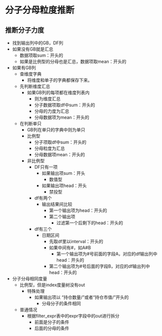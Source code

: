 # 分子分母粒度推断

## 推断分子力度

- 找到输出列中的GB，DF列
- 如果没有GB就是汇总
    - 数据项取sum：开头的
    - 如果是比例型的分母也是汇总，数据项取mean：开头的
- 如果有GB列
    - 查维度字典
        - 将维度和单子的字典都保存下来。
    - 先判断维度汇总
        - 如果GB列的每项都在维度列表内
            - 则为维度汇总
            - 分子数据项取df中sum：开头的
            - 分母的力度为汇总
            - 分母数据项为mean：开头的
    - 在判断单只
        - GB列在单只的字典中则为单只
        - 比例型
            - 分子项取df中sum：开头的
            - 分母粒度为汇总
            - 分母数据项mean：开头的
        - 非比例型
            - DF只有一项
                - 如果输出项sum：开头
                    - 数值型
                - 如果输出项head：开头
                    - 禁投型
            - df有两个
                - 输出结果间比较
                    - 第一个输出项为head：开头的
                    - 第二个输出项
                        - 过滤第一个后剩下的head：开头的
            - df有三个
                - 日期区间
                    - 先取df里以interval：开头的
                    - 如果中间有#，如A#B
                        - 第一个输出项为#号前面的字段A，对应的df输出列中head：开头的
                    - 第二个输出项为#号后面的字段B，对应的df输出列中head：开头的
- 分子分母相同度量
    - 比例型，但是index度量树没有out
        - 特殊处理
            - 如果输出项以 “持仓数量/”或者“持仓市值/”开头的
                - 分母分子的条件相同
    - 普通情况
        - 根据filter_expr表中的expr字段中的out进行拆分
            - 前面是分子的条件
            - 后面的分母的条件